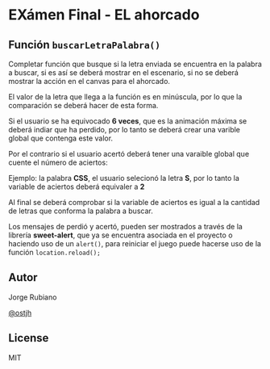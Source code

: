EXámen Final - EL ahorcado
=========

## Función ```buscarLetraPalabra()```

Completar función que busque si la letra enviada se encuentra en la palabra a buscar, si es así se deberá mostrar en el escenario, si no se deberá mostrar la acción en el canvas para el ahorcado.

El valor de la letra que llega  a la función es en minúscula, por lo que la comparación se deberá hacer de esta forma.

Si el usuario se ha equivocado **6 veces**, que es la animación máxima se deberá indiar que ha perdido, por lo tanto se deberá crear una varible global que contenga este valor.

Por el contrario si el usuario acertó deberá tener una varaible global que cuente el número de aciertos:
    
Ejemplo: la palabra **CSS**, el usuario selecionó la letra **S**, por lo tanto la variable de aciertos deberá equivaler a **2** 

Al final se deberá comprobar si la variable de aciertos es igual a la cantidad de letras que conforma la palabra a buscar.

Los mensajes de perdió y acertó, pueden ser mostrados a través de la librería **sweet-alert**, que ya se encuentra asociada en el proyecto o haciendo uso de un ```alert()```, para reiniciar el juego puede hacerse uso de la función ```location.reload(); ```


Autor
-----------
Jorge Rubiano

[@ostjh]


License
----

MIT

[@ostjh]:https://twitter.com/ostjh
